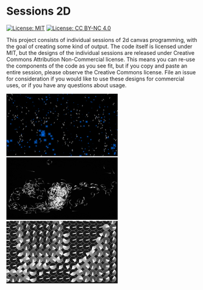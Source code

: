 # Sessions 2D

[![License: MIT](https://img.shields.io/badge/License-MIT-yellow.svg)](https://opensource.org/licenses/MIT) [![License: CC BY-NC 4.0](https://licensebuttons.net/l/by-nc/4.0/80x15.png)](http://creativecommons.org/licenses/by-nc/4.0/)

This project consists of individual sessions of 2d canvas programming, with the goal of creating some kind of output. The code itself is licensed under MIT, but the designs of the individual sessions are released under Creative Commons Attribution Non-Commercial license. This means you can re-use the components of the code as you see fit, but if you copy and paste an entire session, please observe the Creative Commons license. File an issue for consideration if you would like to use these designs for commercial uses, or if you have any questions about usage.

[![Session 003-feeding-time](./003-feeding-time/thumb.jpg)](http://sessions-2d.gregtatum.com/003-feeding-time)
[![Session 002-follow-your-buddy](./002-follow-your-buddy/thumb.jpg)](http://sessions-2d.gregtatum.com/002-follow-your-buddy)
[![Session 001-tick-tock](./001-tick-tock/thumb.jpg)](http://sessions-2d.gregtatum.com/001-tick-tock)
